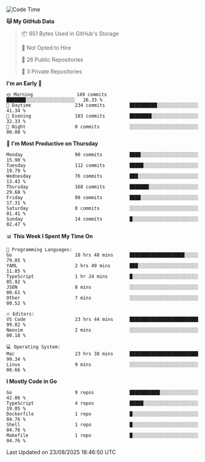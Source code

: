 <!--START_SECTION:waka-->
![Code Time](http://img.shields.io/badge/Code%20Time-1%2C430%20hrs%2042%20mins-blue)

**🐱 My GitHub Data** 

> 📦 651 Bytes Used in GitHub's Storage 
 > 
> 🚫 Not Opted to Hire
 > 
> 📜 26 Public Repositories 
 > 
> 🔑 3 Private Repositories 
 > 
**I'm an Early 🐤** 

```text
🌞 Morning                149 commits         ███████░░░░░░░░░░░░░░░░░░   26.33 % 
🌆 Daytime                234 commits         ██████████░░░░░░░░░░░░░░░   41.34 % 
🌃 Evening                183 commits         ████████░░░░░░░░░░░░░░░░░   32.33 % 
🌙 Night                  0 commits           ░░░░░░░░░░░░░░░░░░░░░░░░░   00.00 % 
```
📅 **I'm Most Productive on Thursday** 

```text
Monday                   90 commits          ████░░░░░░░░░░░░░░░░░░░░░   15.90 % 
Tuesday                  112 commits         █████░░░░░░░░░░░░░░░░░░░░   19.79 % 
Wednesday                76 commits          ███░░░░░░░░░░░░░░░░░░░░░░   13.43 % 
Thursday                 168 commits         ███████░░░░░░░░░░░░░░░░░░   29.68 % 
Friday                   98 commits          ████░░░░░░░░░░░░░░░░░░░░░   17.31 % 
Saturday                 8 commits           ░░░░░░░░░░░░░░░░░░░░░░░░░   01.41 % 
Sunday                   14 commits          █░░░░░░░░░░░░░░░░░░░░░░░░   02.47 % 
```


📊 **This Week I Spent My Time On** 

```text
💬 Programming Languages: 
Go                       18 hrs 48 mins      ████████████████████░░░░░   79.05 % 
YAML                     2 hrs 49 mins       ███░░░░░░░░░░░░░░░░░░░░░░   11.85 % 
TypeScript               1 hr 24 mins        █░░░░░░░░░░░░░░░░░░░░░░░░   05.92 % 
JSON                     8 mins              ░░░░░░░░░░░░░░░░░░░░░░░░░   00.61 % 
Other                    7 mins              ░░░░░░░░░░░░░░░░░░░░░░░░░   00.52 % 

🔥 Editors: 
VS Code                  23 hrs 44 mins      █████████████████████████   99.82 % 
Neovim                   2 mins              ░░░░░░░░░░░░░░░░░░░░░░░░░   00.18 % 

💻 Operating System: 
Mac                      23 hrs 38 mins      █████████████████████████   99.34 % 
Linux                    9 mins              ░░░░░░░░░░░░░░░░░░░░░░░░░   00.66 % 
```

**I Mostly Code in Go** 

```text
Go                       9 repos             ███████████░░░░░░░░░░░░░░   42.86 % 
TypeScript               4 repos             █████░░░░░░░░░░░░░░░░░░░░   19.05 % 
Dockerfile               1 repo              █░░░░░░░░░░░░░░░░░░░░░░░░   04.76 % 
Shell                    1 repo              █░░░░░░░░░░░░░░░░░░░░░░░░   04.76 % 
Makefile                 1 repo              █░░░░░░░░░░░░░░░░░░░░░░░░   04.76 % 
```




 Last Updated on 23/08/2025 18:46:50 UTC
<!--END_SECTION:waka-->
